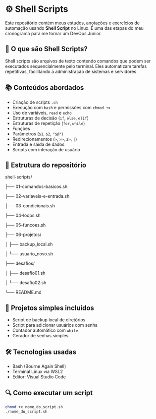 # ⚙️ Shell Scripts

Este repositório contém meus estudos, anotações e exercícios de automação usando **Shell Script** no Linux. É uma das etapas do meu cronograma para me tornar um DevOps Júnior.

## 📌 O que são Shell Scripts?
Shell scripts são arquivos de texto contendo comandos que podem ser executados sequencialmente pelo terminal. Eles automatizam tarefas repetitivas, facilitando a administração de sistemas e servidores.

## 📚 Conteúdos abordados
- Criação de scripts `.sh`
- Execução com `bash` e permissões com `chmod +x`
- Uso de variáveis, `read` e `echo`
- Estruturas de decisão (`if`, `else`, `elif`)
- Estruturas de repetição (`for`, `while`)
- Funções
- Parâmetros (`$1`, `$2`, `"$@"`)
- Redirecionamentos (`>`, `>>`, `2>`, `|`)
- Entrada e saída de dados
- Scripts com interação de usuário

## 📂 Estrutura do repositório
shell-scripts/

├── 01-comandos-basicos.sh

├── 02-variaveis-e-entrada.sh

├── 03-condicionais.sh

├── 04-loops.sh

├── 05-funcoes.sh

├── 06-projetos/

│ ├── backup_local.sh

│ └── usuario_novo.sh

├── desafios/

│ ├── desafio01.sh

│ └── desafio02.sh

└── README.md


## 🚀 Projetos simples incluídos
- Script de backup local de diretórios
- Script para adicionar usuários com senha
- Contador automático com `while`
- Gerador de senhas simples

## 🛠️ Tecnologias usadas
- Bash (Bourne Again Shell)
- Terminal Linux via WSL2
- Editor: Visual Studio Code

## 🔍 Como executar um script
```bash
chmod +x nome_do_script.sh
./nome_do_script.sh
